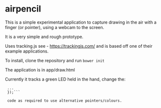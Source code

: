 # airpencil
This is a simple experimental application to capture drawing in the air with a finger (or pointer), using a webcam to the screen.

It is a very simple and rough prototype.

Uses tracking.js see - https://trackingjs.com/ and is based off one of their example applications.

To install, clone the repository and run ```bower init```

The application is in app/draw.html

Currently it tracks a green LED held in the hand, change the:

```tracking.ColorTracker.registerColor('drawC', function(r, g, b) {
 ...
 });```
 
 code as required to use alternative pointers/colours.
